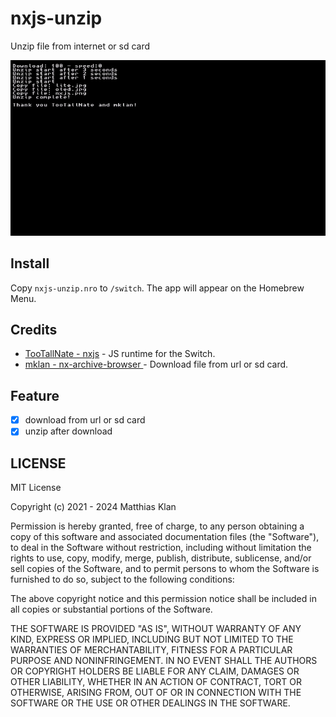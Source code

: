 # nxjs-unzip

Unzip file from internet or sd card

<img src="https://github.com/PhamMinhKha/nxjs-unzip/raw/master/screenshot.jpg" width="800" />


## Install

Copy `nxjs-unzip.nro` to `/switch`. The app will appear on the Homebrew Menu.

## Credits

- [TooTallNate - nxjs](https://github.com/TooTallNate/nx.js) - JS runtime for the Switch.
- [mklan - nx-archive-browser ](https://github.com/mklan/nx-archive-browser) - Download file from url or sd card.

## Feature

- [x] download from url or sd card
- [x] unzip after download

## LICENSE

MIT License

Copyright (c) 2021 - 2024 Matthias Klan

Permission is hereby granted, free of charge, to any person obtaining a copy
of this software and associated documentation files (the "Software"), to deal
in the Software without restriction, including without limitation the rights
to use, copy, modify, merge, publish, distribute, sublicense, and/or sell
copies of the Software, and to permit persons to whom the Software is
furnished to do so, subject to the following conditions:

The above copyright notice and this permission notice shall be included in all
copies or substantial portions of the Software.

THE SOFTWARE IS PROVIDED "AS IS", WITHOUT WARRANTY OF ANY KIND, EXPRESS OR
IMPLIED, INCLUDING BUT NOT LIMITED TO THE WARRANTIES OF MERCHANTABILITY,
FITNESS FOR A PARTICULAR PURPOSE AND NONINFRINGEMENT. IN NO EVENT SHALL THE
AUTHORS OR COPYRIGHT HOLDERS BE LIABLE FOR ANY CLAIM, DAMAGES OR OTHER
LIABILITY, WHETHER IN AN ACTION OF CONTRACT, TORT OR OTHERWISE, ARISING FROM,
OUT OF OR IN CONNECTION WITH THE SOFTWARE OR THE USE OR OTHER DEALINGS IN THE
SOFTWARE.
